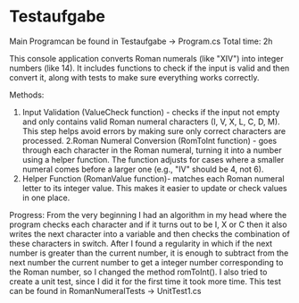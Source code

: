 # Testaufgabe

Main Programcan be found in Testaufgabe -> Program.cs
Total time: 2h

This console application converts Roman numerals (like "XIV") into integer numbers (like 14). It includes functions to check if the input is valid and then convert it, along with tests to make sure everything works correctly.

Methods:
1. Input Validation (ValueCheck function) - checks if the input not empty and only contains valid Roman numeral characters (I, V, X, L, C, D, M). This step helps avoid errors by making sure only correct characters are processed.
2.Roman Numeral Conversion (RomToInt function) - goes through each character in the Roman numeral, turning it into a number using a helper function. The function adjusts for cases where a smaller numeral comes before a larger one (e.g., "IV" should be 4, not 6).
3. Helper Function (RomanValue function)- matches each Roman numeral letter to its integer value. This makes it easier to update or check values in one place.

Progress:
From the very beginning I had an algorithm in my head where the program checks each character and if it turns out to be I, X or C then it also writes the next character into a variable and then checks the combination of these characters in switch. After I found a regularity in which if the next number is greater than the current number, it is enough to subtract from the next number the current number to get a integer number corresponding to the Roman number, so I changed the method romToInt().
I also tried to create a unit test, since I did it for the first time it took more time. This test can be found in RomanNumeralTests -> UnitTest1.cs
